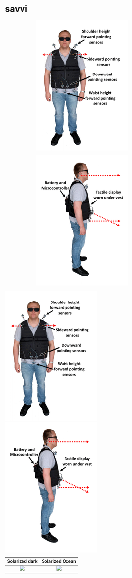 # savvi


<p align="center">
  <img src="images/savvi_f.gif" width="300" />
</p>

<p align="center">
  <img src="images/savvi_s.gif" width="300" />
</p>


<p float="left">
  <img src="images/savvi_f.gif" width="300" />
  <img src="images/savvi_s.gif" width="300" />
</p>


Solarized dark             |  Solarized Ocean
:-------------------------:|:-------------------------:
![](https://...Dark.png)  |  ![](https://...Ocean.png)